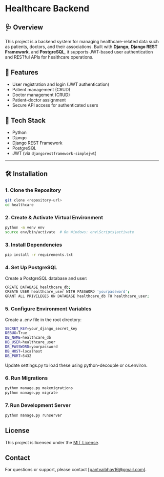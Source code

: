 # Healthcare Backend

## 🩺 Overview
This project is a backend system for managing healthcare-related data such as patients, doctors, and their associations. Built with **Django**, **Django REST Framework**, and **PostgreSQL**, it supports JWT-based user authentication and RESTful APIs for healthcare operations.

## 🚀 Features
- User registration and login (JWT authentication)
- Patient management (CRUD)
- Doctor management (CRUD)
- Patient-doctor assignment
- Secure API access for authenticated users

## 🧰 Tech Stack
- Python
- Django
- Django REST Framework
- PostgreSQL
- JWT (via `djangorestframework-simplejwt`)

---

## 🛠️ Installation

### 1. Clone the Repository
```bash
git clone <repository-url>
cd healthcare
```

### 2. Create & Activate Virtual Environment
```bash
python -m venv env
source env/bin/activate  # On Windows: env\Scripts\activate
```

### 3. Install Dependencies
```bash
pip install -r requirements.txt
```

### 4. Set Up PostgreSQL
Create a PostgreSQL database and user:
```bash
CREATE DATABASE healthcare_db;
CREATE USER healthcare_user WITH PASSWORD 'yourpassword';
GRANT ALL PRIVILEGES ON DATABASE healthcare_db TO healthcare_user;
```

### 5. Configure Environment Variables
Create a .env file in the root directory:
```bash
SECRET_KEY=your_django_secret_key
DEBUG=True
DB_NAME=healthcare_db
DB_USER=healthcare_user
DB_PASSWORD=yourpassword
DB_HOST=localhost
DB_PORT=5432
```
Update settings.py to load these using python-decouple or os.environ.

### 6. Run Migrations
```bash
python manage.py makemigrations
python manage.py migrate
```

### 7. Run Development Server
```bash
python manage.py runserver
```

## License
This project is licensed under the [MIT License](LICENSE).

## Contact
For questions or support, please contact [pantvaibhav16@gmail.com].
